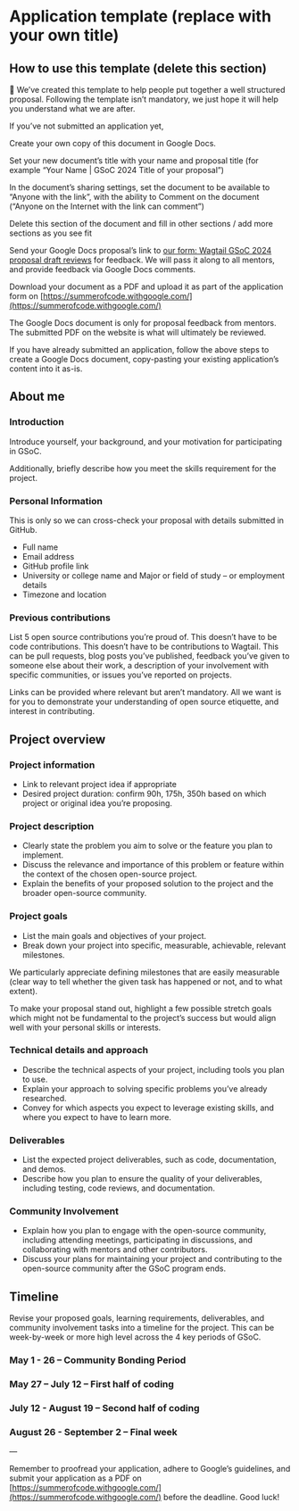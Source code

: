 # Application template (replace with your own title)

## How to use this template (delete this section)

👋 We’ve created this template to help people put together a well structured proposal. Following the template isn’t mandatory, we just hope it will help you understand what we are after.

If you’ve not submitted an application yet,

Create your own copy of this document in Google Docs.

Set your new document’s title with your name and proposal title (for example “Your Name | GSoC 2024 Title of your proposal”)

In the document’s sharing settings, set the document to be available to “Anyone with the link”, with the ability to Comment on the document (“Anyone on the Internet with the link can comment”)

Delete this section of the document and fill in other sections / add more sections as you see fit

Send your Google Docs proposal’s link to [our form: Wagtail GSoC 2024 proposal draft reviews](./proposal-draft-reviews.md) for feedback. We will pass it along to all mentors, and provide feedback via Google Docs comments.

Download your document as a PDF and upload it as part of the application form on [https://summerofcode.withgoogle.com/](https://summerofcode.withgoogle.com/)

The Google Docs document is only for proposal feedback from mentors. The submitted PDF on the website is what will ultimately be reviewed.

If you have already submitted an application, follow the above steps to create a Google Docs document, copy-pasting your existing application’s content into it as-is.

## About me

### Introduction

Introduce yourself, your background, and your motivation for participating in GSoC.

Additionally, briefly describe how you meet the skills requirement for the project.

### Personal Information

This is only so we can cross-check your proposal with details submitted in GitHub.

- Full name
- Email address
- GitHub profile link
- University or college name and Major or field of study – or employment details
- Timezone and location

### Previous contributions

List 5 open source contributions you’re proud of. This doesn’t have to be code contributions. This doesn’t have to be contributions to Wagtail. This can be pull requests, blog posts you’ve published, feedback you’ve given to someone else about their work, a description of your involvement with specific communities, or issues you’ve reported on projects.

Links can be provided where relevant but aren’t mandatory. All we want is for you to demonstrate your understanding of open source etiquette, and interest in contributing.

## Project overview

### Project information

- Link to relevant project idea if appropriate
- Desired project duration: confirm 90h, 175h, 350h based on which project or original idea you’re proposing.

### Project description

- Clearly state the problem you aim to solve or the feature you plan to implement.
- Discuss the relevance and importance of this problem or feature within the context of the chosen open-source project.
- Explain the benefits of your proposed solution to the project and the broader open-source community.

### Project goals

- List the main goals and objectives of your project.
- Break down your project into specific, measurable, achievable, relevant milestones.

We particularly appreciate defining milestones that are easily measurable (clear way to tell whether the given task has happened or not, and to what extent).

To make your proposal stand out, highlight a few possible stretch goals which might not be fundamental to the project’s success but would align well with your personal skills or interests.

### Technical details and approach

- Describe the technical aspects of your project, including tools you plan to use.
- Explain your approach to solving specific problems you’ve already researched.
- Convey for which aspects you expect to leverage existing skills, and where you expect to have to learn more.

### Deliverables

- List the expected project deliverables, such as code, documentation, and demos.
- Describe how you plan to ensure the quality of your deliverables, including testing, code reviews, and documentation.

### Community Involvement

- Explain how you plan to engage with the open-source community, including attending meetings, participating in discussions, and collaborating with mentors and other contributors.
- Discuss your plans for maintaining your project and contributing to the open-source community after the GSoC program ends.

## Timeline

Revise your proposed goals, learning requirements, deliverables, and community involvement tasks into a timeline for the project. This can be week-by-week or more high level across the 4 key periods of GSoC.

### May 1 - 26 – Community Bonding Period

### May 27 – July 12 – First half of coding

### July 12 - August 19 – Second half of coding

### August 26 - September 2 – Final week

—

Remember to proofread your application, adhere to Google’s guidelines, and submit your application as a PDF on [https://summerofcode.withgoogle.com/](https://summerofcode.withgoogle.com/) before the deadline. Good luck!
